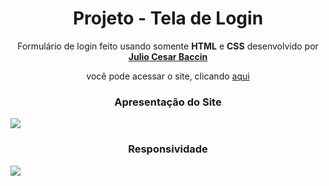 <h1 align="center"> 
Projeto - Tela de Login
</h1>
 
 <p align="center">
 Formulário de login feito usando somente <strong>HTML</strong> e <strong>CSS</strong> desenvolvido por <a target="_blank" rel="external" href="https://github.com/juliobaccin/"><strong>Julio Cesar Baccin</strong></a>
 </p>

<p align="center">
 você pode acessar o site, clicando <a href="https://juliobaccin.github.io/Projeto-Tela-de-Login/">aqui</a>
</p>

<h3 align="center">
 Apresentação do Site
</h3>    
<img align="center" src="https://github.com/juliobaccin/Projeto-Tela-de-Login/blob/main/apresenta%C3%A7%C3%A3o%20site.gif">

<h3 align="center">
Responsividade
</h3> 
<img align="center" src="https://github.com/juliobaccin/Projeto-Tela-de-Login/blob/main/responsividade.gif">



